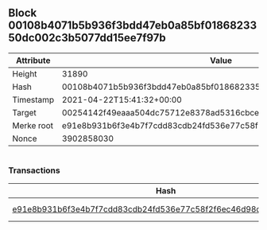 ## Block 00108b4071b5b936f3bdd47eb0a85bf0186823350dc002c3b5077dd15ee7f97b

Attribute | Value
--- | ---
Height | 31890
Hash | 00108b4071b5b936f3bdd47eb0a85bf0186823350dc002c3b5077dd15ee7f97b
Timestamp | 2021-04-22T15:41:32+00:00
Target | 00254142f49eaaa504dc75712e8378ad5316cbcead634704b3734b6271167cc4
Merke root | e91e8b931b6f3e4b7f7cdd83cdb24fd536e77c58f2f6ec46d98c54a5f43579d2
Nonce | 3902858030

```

```

### Transactions

Hash | Amount
--- | ---
[e91e8b931b6f3e4b7f7cdd83cdb24fd536e77c58f2f6ec46d98c54a5f43579d2](e91e8b931b6f3e4b7f7cdd83cdb24fd536e77c58f2f6ec46d98c54a5f43579d2.md) | 10.00000000 SKEPTI 
